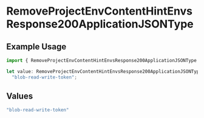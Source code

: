 # RemoveProjectEnvContentHintEnvsResponse200ApplicationJSONType

## Example Usage

```typescript
import { RemoveProjectEnvContentHintEnvsResponse200ApplicationJSONType } from "@vercel/sdk/models/operations";

let value: RemoveProjectEnvContentHintEnvsResponse200ApplicationJSONType =
  "blob-read-write-token";
```

## Values

```typescript
"blob-read-write-token"
```